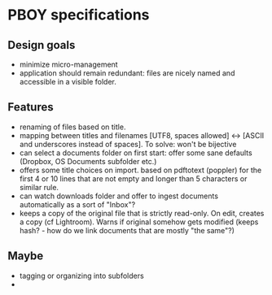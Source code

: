 # PBOY specifications

## Design goals

- minimize micro-management
- application should remain redundant: files are nicely named and accessible in a visible folder.


## Features

- renaming of files based on title.
- mapping between titles and filenames [UTF8, spaces allowed] <-> [ASCII and underscores instead of spaces]. To solve: won't be bijective
- can select a documents folder on first start: offer some sane defaults (Dropbox, OS Documents subfolder etc.)
- offers some title choices on import. based on pdftotext (poppler) for the first 4 or 10 lines that are not empty and longer than 5 characters or similar rule.
- can watch downloads folder and offer to ingest documents automatically as a sort of "Inbox"?
- keeps a copy of the original file that is strictly read-only. On edit, creates a copy (cf Lightroom). Warns if original somehow gets modified (keeps hash? - how do we link documents that are mostly "the same"?)

## Maybe

- tagging or organizing into subfolders
- 

